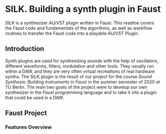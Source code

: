# SILK. Building a synth plugin in Faust

SILK is a synthesizer AU/VST plugin written in Faust. This readme covers the Faust code and fundamentals of the algorithms, as well as workflow routines to transfer the Faust code into a playable AU/VST Plugin.

## Introduction
Synth plugins are used for synthesizing sounds with the help of oscillators, different waveforms, filters, modulation and other tools. They usually run within a DAW, and they are very often virtual recreations of real hardware synths. The SILK plugin is the result of our project for the course *Sound Synthesis: Building Instruments* in *Faust* in the summer semester of 2020 at TU Berlin. The main two goals of the project were to develop our own synthesizer in the *Faust* programming language and to take it into a plugin that could be used in a DAW.


## Faust Project
### Features Overview

